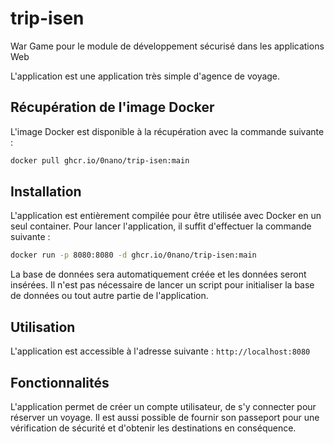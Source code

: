 # trip-isen
War Game pour le module de développement sécurisé dans les applications Web

L'application est une application très simple d'agence de voyage. 

## Récupération de l'image Docker
L'image Docker est disponible à la récupération avec la commande suivante :
```bash
docker pull ghcr.io/0nano/trip-isen:main
```

## Installation
L'application est entièrement compilée pour être utilisée avec Docker en un seul container. Pour lancer l'application, il suffit d'effectuer la commande suivante :
```bash
docker run -p 8080:8080 -d ghcr.io/0nano/trip-isen:main
```
La base de données sera automatiquement créée et les données seront insérées. Il n'est pas nécessaire de lancer un script pour initialiser la base de données ou tout autre partie de l'application.

## Utilisation
L'application est accessible à l'adresse suivante : `http://localhost:8080`

## Fonctionnalités
L'application permet de créer un compte utilisateur, de s'y connecter pour réserver un voyage. Il est aussi possible de fournir son passeport pour une vérification de sécurité et d'obtenir les destinations en conséquence.
